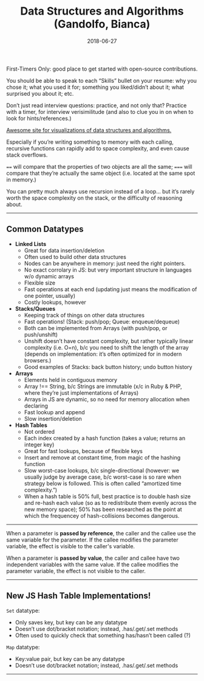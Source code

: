 ﻿---
templateKey: 'blog-post'
title: Data Structures and Algorithms (Gandolfo, Bianca)
date: 2018-06-27
description: This is a practical class is for students who are very comfortable with the JavaScript language but want to level up on their data structures and algorithms for interviews.
postType: 'notes'
tags:
  - frontend-masters
  - live-course
  - data-structures
  - algorithms
  - javascript
 
---

First-Timers Only: good place to get started with open-source contributions.

You should be able to speak to each “Skills” bullet on your resume: why you chose it; what you used it for; something you liked/didn’t about it; what surprised you about it; etc.

Don’t just read interview questions: practice, and not only that? Practice with a timer, for interview verisimilitude (and also to clue you in on when to look for hints/references.)

[Awesome site for visualizations of data structures and algorithms.](https://visualgo.net/en)

Especially if you’re writing something to memory with each calling, recursive functions can rapidly add to space complexity, and even cause stack overflows.

`==` will compare that the properties of two objects are all the same; `===` will compare that they’re actually the same object (i.e. located at the same spot in memory.)

You can pretty much always use recursion instead of a loop... but it’s rarely worth the space complexity on the stack, or the difficulty of reasoning about.

---

## Common Datatypes

* **Linked Lists**
   * Great for data insertion/deletion
   * Often used to build other data structures
   * Nodes can be anywhere in memory: just need the right pointers.
   * No exact corrolary in JS: but very important structure in languages w/o dynamic arrays
   * Flexible size
   * Fast operations at each end (updating just means the modification of one pointer, usually)
   * Costly lookups, however
* **Stacks/Queues**
   * Keeping track of things on other data structures
   * Fast operations! (Stack: push/pop; Queue: enqueue/dequeue)
   * Both can be implemented from Arrays (with push/pop, or push/unshift)
   * Unshift doesn’t have constant complexity, but rather typically linear complexity (i.e. O=n), b/c you need to shift the length of the array (depends on implementation: it’s often optimized for in modern browsers.)
   * Good examples of Stacks: back button history; undo button history
* **Arrays**
   * Elements held in contiguous memory
   * Array !== String, b/c Strings are immutable (x/c in Ruby & PHP, where they’re just implementations of Arrays)
   * Arrays in JS are dynamic, so no need for memory allocation when declaring
   * Fast lookup and append
   * Slow insertion/deletion
* **Hash Tables**
   * Not ordered
   * Each index created by a hash function (takes a value; returns an integer key)
   * Great for fast lookups, because of flexible keys
   * Insert and remove at constant time, from magic of the hashing function
   * Slow worst-case lookups, b/c single-directional (however: we usually judge by average case, b/c worst-case is so rare when strategy below is followed. This is often called “amortized time complexity.”)
   * When a hash table is 50% full, best practice is to double hash size and re-hash each value (so as to redistribute them evenly across the new memory space); 50% has been researched as the point at which the frequencey of hash-collisions becomes dangerous.

---

When a parameter is **passed by reference**, the caller and the callee use the same variable for the parameter. If the callee modifies the parameter variable, the effect is visible to the caller's variable.

When a parameter is **passed by value**, the caller and callee have two independent variables with the same value. If the callee modifies the parameter variable, the effect is not visible to the caller.

---

## New JS Hash Table Implementations!

`Set` datatype:
* Only saves key, but key can be any datatype
* Doesn’t use dot/bracket notation; instead, .has/.get/.set methods
* Often used to quickly check that something has/hasn’t been called (?)

`Map` datatype:
* Key:value pair, but key can be any datatype
* Doesn’t use dot/bracket notation; instead, .has/.get/.set methods

---